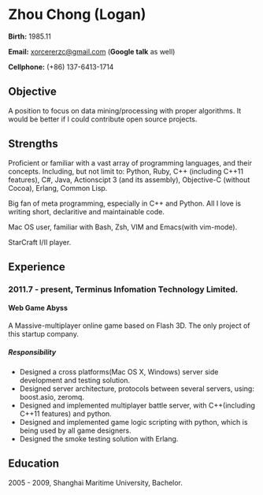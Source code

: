 # Zhou Chong (Logan) #

**Birth:** 1985.11

**Email:** xorcererzc@gmail.com (**Google talk** as well)

**Cellphone:** (+86) 137-6413-1714

## Objective ##
A position to focus on data mining/processing with proper
algorithms. It would be better if I could contribute open source projects.

## Strengths ##
Proficient or familiar with a vast array of programming languages, and their concepts. Including, but not limit to: Python, Ruby, C++ (including C++11 features), C#, Java, Actionscipt 3 (and its assembly), Objective-C (without Cocoa), Erlang, Common Lisp.

Big fan of meta programming, especially in C++ and Python. All I love is writing short, declaritive and maintainable code.

Mac OS user, familiar with Bash, Zsh, VIM and Emacs(with vim-mode).

StarCraft I/II player.

## Experience ##
### 2011.7 - present, Terminus Infomation Technology Limited. ###
#### Web Game Abyss ####
A Massive-multiplayer online
game based on Flash 3D. The only project of this startup company.

##### Responsibility #####
* Designed a cross platforms(Mac OS X, Windows) server side development
 and testing solution.
* Designed server architecture, protocols between several servers,
using: boost.asio, zeromq.
* Designed and implemented multiplayer battle server, with C++(including
C++11 features) and python.
* Designed and implemented game logic scripting with python, which is being
used by all game designers.
* Designed the smoke testing solution with Erlang.

## Education ##
2005 - 2009, Shanghai Maritime University, Bachelor.
